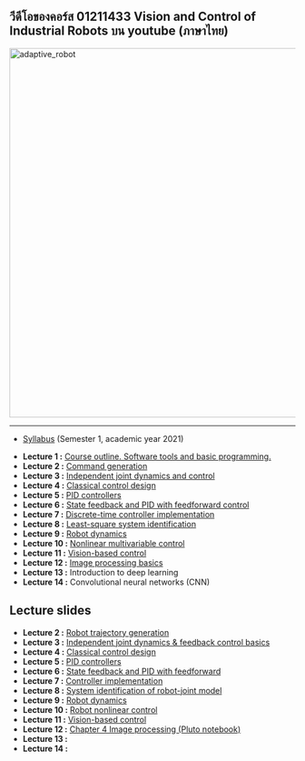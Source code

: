 ## วีดีโอของคอร์ส 01211433 Vision and Control of Industrial Robots บน youtube (ภาษาไทย)

<img src="https://drive.google.com/uc?id=1u1uAOkHMlUgrtC1bA23g9APsVt8W8gtp" width=650 alt="adaptive_robot"/>

<hr>

<ul>
<li /><a href="Syllabus_01211433.pdf">Syllabus</a> (Semester 1, academic year 2021)
</ul>

<ul>
  <li /><b>Lecture 1 :</b> <a href="https://youtu.be/4UU85q4Ztgg">Course outline. Software tools and basic programming.</a>
  <li /><b>Lecture 2 :</b> <a href="https://youtu.be/n88204--hZA">Command generation</a>
  <li /><b>Lecture 3 :</b> <a href="https://youtu.be/VR_mYVCdRBk">Independent joint dynamics and control</a>
  <li /><b>Lecture 4 :</b> <a href="https://youtu.be/RVQ64XGuB9A">Classical control design</a>
  <li /><b>Lecture 5 :</b> <a href="https://youtu.be/I0Id8x92q6k">PID controllers</a>
  <li /><b>Lecture 6 :</b> <a href="https://youtu.be/B3z7d0Mmrso">State feedback and PID with feedforward control</a>
  <li /><b>Lecture 7 :</b> <a href="https://youtu.be/pDqSyUf9DM4">Discrete-time controller implementation</a>
  <li /><b>Lecture 8 :</b> <a href="https://youtu.be/fvYRU2-FYH4">Least-square system identification</a>
  <li /><b>Lecture 9 :</b> <a href="https://youtu.be/6fy0mibQE9k">Robot dynamics</a>
  <li /><b>Lecture 10 :</b> <a href="https://youtu.be/H7ITlELYF7A">Nonlinear multivariable control</a>
  <li /><b>Lecture 11 :</b> <a href="https://youtu.be/Zv9h91HLfSk">Vision-based control</a>
  <li /><b>Lecture 12 :</b> <a href="https://youtu.be/AXspp_4kPZk">Image processing basics</a>
  <li /><b>Lecture 13 :</b> Introduction to deep learning
  <li /><b>Lecture 14 :</b> Convolutional neural networks (CNN)
</ul>

## Lecture slides

<ul>
  <li /><b>Lecture 2 :</b> <a href="lect02.pdf">Robot trajectory generation</a>
  <li /><b>Lecture 3 :</b> <a href="lect03.pdf">Independent joint dynamics & feedback control basics</a>
  <li /><b>Lecture 4 :</b> <a href="lect04.pdf">Classical control design</a>
  <li /><b>Lecture 5 :</b> <a href="lect05.pdf">PID controllers</a>
  <li /><b>Lecture 6 :</b> <a href="lect06.pdf">State feedback and PID with feedforward</a>
  <li /><b>Lecture 7 :</b> <a href="lect07.pdf">Controller implementation</a>
  <li /><b>Lecture 8 :</b> <a href="lect08.pdf">System identification of robot-joint model</a>
  <li /><b>Lecture 9 :</b> <a href="lect09.pdf">Robot dynamics</a>
  <li /><b>Lecture 10 :</b> <a href="lect10.pdf">Robot nonlinear control</a>
  <li /><b>Lecture 11 :</b> <a href="lect11.pdf">Vision-based control</a>
  <li /><b>Lecture 12 :</b> <a href="https://dewdotninja.github.io/books_th/julia4eng/chapter4.html">Chapter 4 Image processing (Pluto notebook)</a>
  <li /><b>Lecture 13 :</b>
  <li /><b>Lecture 14 :</b>
  
</ul>
